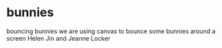 # bunnies
bouncing bunnies
we are using canvas to bounce some bunnies around a screen
Helen Jin and Jeanne Locker
